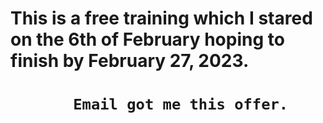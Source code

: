 <h1> This is a free training which I stared on the 6th of February hoping to finish by February 27, 2023.<h1>


           Email got me this offer.
